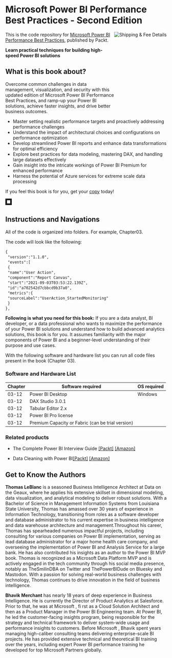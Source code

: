 # Microsoft Power BI Performance Best Practices - Second Edition

<a href="https://www.packtpub.com/en-in/product/microsoft-power-bi-performance-best-practices-9781835082256"><img src="https://content.packt.com/_/image/original/B21260/cover_image_large.jpg" alt="Shipping & Fee Details" height="256px" align="right"></a>

This is the code repository for [Microsoft Power BI Performance Best Practices](https://www.packtpub.com/en-in/product/microsoft-power-bi-performance-best-practices-9781835082256), published by Packt.

**Learn practical techniques for building high-speed Power BI solutions**

## What is this book about?
Overcome common challenges in data management, visualization, and security with this updated edition of Microsoft Power BI Performance Best Practices, and ramp-up your Power BI solutions, achieve faster insights, and drive better business outcomes.

* Master setting realistic performance targets and proactively addressing performance challenges
* Understand the impact of architectural choices and configurations on performance optimization
* Develop streamlined Power BI reports and enhance data transformations for optimal efficiency
* Explore best practices for data modeling, mastering DAX, and handling large datasets effectively
* Gain insight into the intricate workings of Power BI Premium for enhanced performance
* Harness the potential of Azure services for extreme scale data processing

If you feel this book is for you, get your [copy](https://www.amazon.com/dp/1835082254) today!

<a href="https://www.packtpub.com/?utm_source=github&utm_medium=banner&utm_campaign=GitHubBanner"><img src="https://raw.githubusercontent.com/PacktPublishing/GitHub/master/GitHub.png" 
alt="https://www.packtpub.com/" border="5" /></a>

## Instructions and Navigations
All of the code is organized into folders. For example, Chapter03.

The code will look like the following:
```
{
 "version":"1.1.0",
 "events":[
 {
 "name":"User Action",
 "component":"Report Canvas",
 "start":"2021-09-03T03:53:22.139Z",
 "id":"a702542d7cbbcd9b37a0",
 "metrics":{
 "sourceLabel":"UserAction_StartedMonitoring"
 }
},

```

**Following is what you need for this book:**
If you are a data analyst, BI developer, or a data professional who wants to maximize the performance of your Power BI solutions and understand how to build advanced analytics solutions, this book is for you. It assumes familiarity with the major components of Power BI and a beginner-level understanding of their purpose and use cases.

With the following software and hardware list you can run all code files present in the book (Chapter 03).
### Software and Hardware List
| Chapter | Software required | OS required |
| -------- | ------------------------------------ | ----------------------------------- |
| 03-12 |Power BI Desktop | Windows |
| 03-12 | DAX Studio 3.0.1 |  |
| 03-12   | Tabular Editor 2.x |                |
| 03-12   | Power BI Pro license |              |
| 03-12   | Premium Capacity or Fabric (can be trial version) |              |


### Related products
* The Complete Power BI Interview Guide [[Packt]](https://www.packtpub.com/en-in/product/the-complete-power-bi-interview-guide-9781805120674?type=subscription) [[Amazon]](https://www.amazon.com/dp/1805120670)

* Data Cleaning with Power BI[[Packt]](https://www.packtpub.com/en-in/product/data-cleaning-with-power-bi-9781805126409?type=subscription) [[Amazon]](https://www.amazon.com/dp/1805126407)

## Get to Know the Authors
**Thomas LeBlanc**
is a seasoned Business Intelligence Architect at Data on the Geaux, where he applies his extensive skillset in dimensional modeling, data visualization, and analytical modeling to deliver robust solutions. With a Bachelor of Science in Management Information Systems from Louisiana State University, Thomas has amassed over 30 years of experience in Information Technology, transitioning from roles as a software developer and database administrator to his current expertise in business intelligence and data warehouse architecture and management.Throughout his career, Thomas has spearheaded numerous impactful projects, including consulting for various companies on Power BI implementation, serving as lead database administrator for a major home health care company, and overseeing the implementation of Power BI and Analysis Service for a large bank. He has also contributed his insights as an author to the Power BI MVP book.
Thomas is recognized as a Microsoft Data Platform MVP and is actively engaged in the tech community through his social media presence, notably as TheSmilinDBA on Twitter and ThePowerBIDude on Bluesky and Mastodon. With a passion for solving real-world business challenges with technology, Thomas continues to drive innovation in the field of business intelligence.

**Bhavik Merchant** 
has nearly 18 years of deep experience in Business Intelligence. He is currently the 
Director of Product Analytics at Salesforce. Prior to that, he was at Microsoft , fi rst as a Cloud Solution 
Architect and then as a Product Manager in the Power BI Engineering team. At Power BI, he led the 
customer-facing insights program, being responsible for the strategy and technical framework to 
deliver system-wide usage and performance insights to customers. Before Microsoft , Bhavik spent 
years managing high-caliber consulting teams delivering enterprise-scale BI projects. He has provided 
extensive technical and theoretical BI training over the years, including expert Power BI performance 
training he developed for top Microsoft Partners globally.

